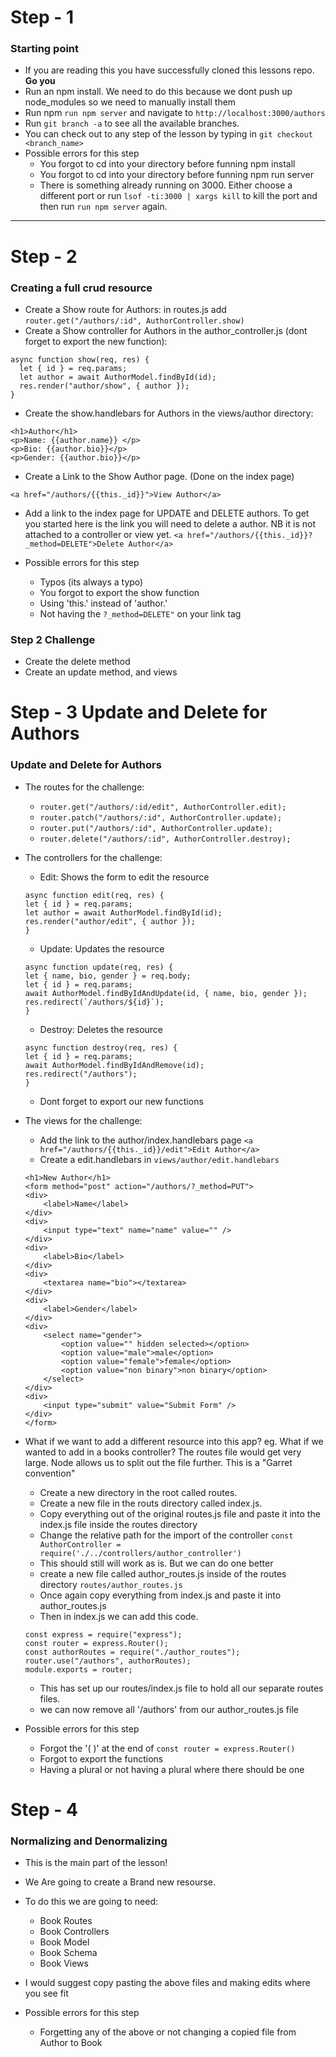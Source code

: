 # Step - 1
### Starting point

- If you are reading this you have successfully cloned this lessons repo. **Go you**
- Run an npm install. We need to do this because we dont push up node_modules so we need to manually install them
- Run npm `run npm server` and navigate to `http://localhost:3000/authors`
- Run `git branch -a` to see all the available branches. 
- You can check out to any step of the lesson by typing in `git checkout <branch_name>`
- Possible errors for this step
    - You forgot to cd into your directory before funning npm install
    - You forgot to cd into your directory before funning npm run server
    - There is something already running on 3000. Either choose a different port or run 
    `lsof -ti:3000 | xargs kill` to kill the port and then run `run npm server` again.
---

# Step - 2
### Creating a full crud resource
- Create a Show route for Authors: 
in routes.js add `router.get("/authors/:id", AuthorController.show)`
- Create a Show controller for Authors in the author_controller.js (dont forget to export the new function): 

```
async function show(req, res) {
  let { id } = req.params;
  let author = await AuthorModel.findById(id);
  res.render("author/show", { author });
}
```
- Create the show.handlebars for Authors in the views/author directory:

```
<h1>Author</h1>
<p>Name: {{author.name}} </p>
<p>Bio: {{author.bio}}</p>
<p>Gender: {{author.bio}}</p>
```

- Create a Link to the Show Author page. (Done on the index page)

```
<a href="/authors/{{this._id}}">View Author</a>
```
- Add a link to the index page for UPDATE and DELETE authors. To get you started here is the link you will need to delete a author. NB it is not attached to a controller or view yet.
`<a href="/authors/{{this._id}}?_method=DELETE">Delete Author</a>`

- Possible errors for this step 
    - Typos (its always a typo)
    - You forgot to export the show function
    - Using 'this.' instead of 'author.'
    - Not having the `?_method=DELETE"` on your link tag

### Step 2 Challenge

- Create the delete method
- Create an update method, and views

# Step - 3 Update and Delete for Authors
### Update and Delete for Authors

- The routes for the challenge:
    - `router.get("/authors/:id/edit", AuthorController.edit);`
    - `router.patch("/authors/:id", AuthorController.update);`
    - `router.put("/authors/:id", AuthorController.update);`
    - `router.delete("/authors/:id", AuthorController.destroy);`

- The controllers for the challenge:
    - Edit: Shows the form to edit the resource
    ```
    async function edit(req, res) {
    let { id } = req.params;
    let author = await AuthorModel.findById(id);
    res.render("author/edit", { author });
    }
    ```
    - Update: Updates the resource
    ```
    async function update(req, res) {
    let { name, bio, gender } = req.body;
    let { id } = req.params;
    await AuthorModel.findByIdAndUpdate(id, { name, bio, gender });
    res.redirect(`/authors/${id}`);
    }
    ```
    - Destroy: Deletes the resource
    ```
    async function destroy(req, res) {
    let { id } = req.params;
    await AuthorModel.findByIdAndRemove(id);
    res.redirect("/authors");
    }
    ```
    - Dont forget to export our new functions



- The views for the challenge:
    - Add the link to the author/index.handlebars page `<a href="/authors/{{this._id}}/edit">Edit Author</a>`
    - Create a edit.handlebars in `views/author/edit.handlebars`
    ```
    <h1>New Author</h1>
    <form method="post" action="/authors/?_method=PUT">
    <div>
        <label>Name</label>
    </div>
    <div>
        <input type="text" name="name" value="" />
    </div>
    <div>
        <label>Bio</label>
    </div>
    <div>
        <textarea name="bio"></textarea>
    </div>
    <div>
        <label>Gender</label>
    </div>
    <div>
        <select name="gender">
            <option value="" hidden selected></option>
            <option value="male">male</option>
            <option value="female">female</option>
            <option value="non binary">non binary</option>
        </select>
    </div>
    <div>
        <input type="submit" value="Submit Form" />
    </div>
    </form>
    ```

- What if we want to add a different resource into this app? eg. What if we wanted to add in a books controller? The routes file would get very large. Node allows us to split out the file further. This is a "Garret convention"
    - Create a new directory in the root called routes. 
    - Create a new file in the routs directory called index.js. 
    - Copy everything out of the original routes.js file and paste it into the index.js file inside the routes directory
    - Change the relative path for the import of the controller
    `const AuthorController = require('./../controllers/author_controller')` 
    - This should still will work as is. But we can do one better
    - create a new file called author_routes.js inside of the routes directory
    `routes/author_routes.js`
    - Once again copy everything from index.js and paste it into author_routes.js
    - Then in index.js we can add this code. 
    ```
    const express = require("express");
    const router = express.Router();
    const authorRoutes = require("./author_routes");
    router.use("/authors", authorRoutes);
    module.exports = router;
    ```
    - This has set up our routes/index.js file to hold all our separate routes files.
    - we can now remove all '/authors' from our author_routes.js file

- Possible errors for this step
    - Forgot the '( )' at the end of `const router = express.Router()`
    - Forgot to export the functions
    - Having a plural or not having a plural where there should be one

# Step - 4
### Normalizing and Denormalizing

- This is the main part of the lesson! 
- We Are going to create a Brand new resourse. 
- To do this we are going to need:
    - Book Routes
    - Book Controllers
    - Book Model
    - Book Schema
    - Book Views
- I would suggest copy pasting the above files and making edits where you see fit

- Possible errors for this step
    - Forgetting any of the above or not changing a copied file from Author to Book
